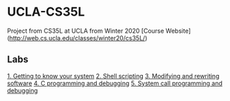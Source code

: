 # UCLA-CS35L
Project from CS35L at UCLA from Winter 2020
[Course Website] (http://web.cs.ucla.edu/classes/winter20/cs35L/)

## Labs

[1. Getting to know your system](http://web.cs.ucla.edu/classes/winter20/cs35L/assign/assign1.html) 
[2. Shell scripting](http://web.cs.ucla.edu/classes/winter20/cs35L/assign/assign2.html)
[3. Modifying and rewriting software](http://web.cs.ucla.edu/classes/winter20/cs35L/assign/assign3.html)
[4. C programming and debugging](http://web.cs.ucla.edu/classes/winter20/cs35L/assign/assign4.html)
[	5. System call programming and debugging](http://web.cs.ucla.edu/classes/winter20/cs35L/assign/assign5.html)


